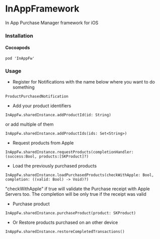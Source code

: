 # InAppFramework
In App Purchase Manager framework for iOS

### Installation

#### Cocoapods

```
pod 'InAppFw' 
```

### Usage

* Register for Notifications with the name below where you want to do something

```
ProductPurchasedNotification
```

* Add your product identifiers

```
InAppFw.sharedInstance.addProductId(id: String)
```

or add multiple of them

```
InAppFw.sharedInstance.addProductIds(ids: Set<String>)
```

* Request products from Apple

```
InAppFw.sharedInstance.requestProducts(completionHandler: (success:Bool, products:[SKProduct]?) 
```

* Load the previously purchased products

```
InAppFw.sharedInstance.loadPurchasedProducts(checkWithApple: Bool, completion: ((valid: Bool) -> Void)?) 
```

"checkWithApple" if true will validate the Purchase receipt with Apple Servers too. The completion will be only true if the receipt was valid

* Purchase product

```
InAppFw.sharedInstance.purchaseProduct(product: SKProduct)
```

* Or Restore products purchased on an other device 

```
InAppFw.sharedInstance.restoreCompletedTransactions()
```
